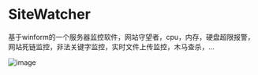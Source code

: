 # SiteWatcher
基于winform的一个服务器监控软件，网站守望者，cpu，内存，硬盘超限报警，网站死链监控，非法关键字监控，实时文件上传监控，木马查杀，...

![image](https://github.com/yibo7/SiteWatcher/blob/main/image.png)
